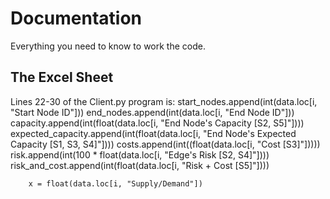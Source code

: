 # Documentation 

Everything you need to know to work the code. 

## The Excel Sheet 

Lines 22-30 of the Client.py program is:
        start_nodes.append(int(data.loc[i, "Start Node ID"]))
        end_nodes.append(int(data.loc[i, "End Node ID"]))
        capacity.append(int(float(data.loc[i, "End Node's Capacity [S2, S5]"])))
        expected_capacity.append(int(float(data.loc[i, "End Node's Expected Capacity [S1, S3, S4]"])))
        costs.append(int((float(data.loc[i, "Cost [S3]"]))))
        risk.append(int(100 * float(data.loc[i, "Edge's Risk [S2, S4]"])))
        risk_and_cost.append(int(float(data.loc[i, "Risk + Cost [S5]"])))

        x = float(data.loc[i, "Supply/Demand"])
        
        
